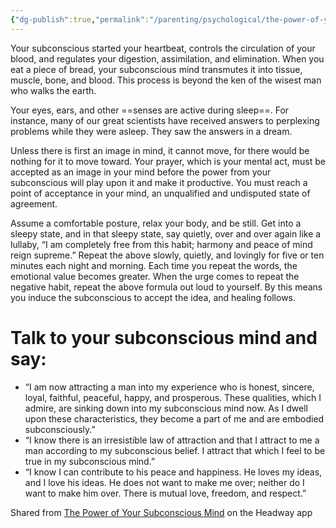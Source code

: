 ```yaml
---
{"dg-publish":true,"permalink":"/parenting/psychological/the-power-of-your-subconscious-mind/","tags":["goals","headway","books"],"created":"Mar 2, 2023, 7:58 AM"}
---
```



Your subconscious started your heartbeat, controls the circulation of your blood, and regulates your digestion, assimilation, and elimination. When you eat a piece of bread, your subconscious mind transmutes it into tissue, muscle, bone, and blood. This process is beyond the ken of the wisest man who walks the earth.

Your eyes, ears, and other ==senses are active during sleep==. For instance, many of our great scientists have received answers to perplexing problems while they were asleep. They saw the answers in a dream.
  
Unless there is first an image in mind, it cannot move, for there would be nothing for it to move toward. Your prayer, which is your mental act, must be accepted as an image in your mind before the power from your subconscious will play upon it and make it productive. You must reach a point of acceptance in your mind, an unqualified and undisputed state of agreement.

Assume a comfortable posture, relax your body, and be still. Get into a sleepy state, and in that sleepy state, say quietly, over and over again like a lullaby, “I am completely free from this habit; harmony and peace of mind reign supreme.” Repeat the above slowly, quietly, and lovingly for five or ten minutes each night and morning. Each time you repeat the words, the emotional value becomes greater. When the urge comes to repeat the negative habit, repeat the above formula out loud to yourself. By this means you induce the subconscious to accept the idea, and healing follows.


# Talk to your subconscious mind and say:

- “I am now attracting a man into my experience who is honest, sincere, loyal, faithful, peaceful, happy, and prosperous. These qualities, which I admire, are sinking down into my subconscious mind now. As I dwell upon these characteristics, they become a part of me and are embodied subconsciously.”
- “I know there is an irresistible law of attraction and that I attract to me a man according to my subconscious belief. I attract that which I feel to be true in my subconscious mind.”
- “I know I can contribute to his peace and happiness. He loves my ideas, and I love his ideas. He does not want to make me over; neither do I want to make him over. There is mutual love, freedom, and respect.”

  
Shared from [The Power of Your Subconscious Mind](https://headway.onelink.me/9USK?pid=app_referral&af_web_dp=https%3A%2F%2Fweb.get-headway.com%2Fbook%2Fthe-power-of-your-subconscious-mind&c=highlight&af_siteid=summary_text) on the Headway app
